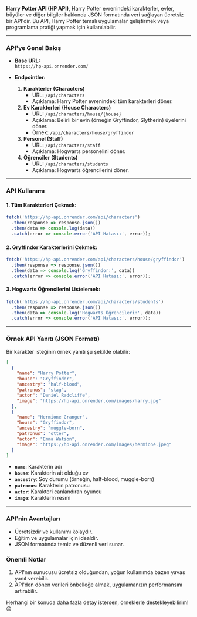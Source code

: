 **Harry Potter API (HP API)**, Harry Potter evrenindeki karakterler, evler, büyüler ve diğer bilgiler hakkında JSON formatında veri sağlayan ücretsiz bir API'dir. Bu API, Harry Potter temalı uygulamalar geliştirmek veya programlama pratiği yapmak için kullanılabilir.

---

### **API'ye Genel Bakış**
- **Base URL:**  
  `https://hp-api.onrender.com/`

- **Endpointler:**
  1. **Karakterler (Characters)**  
     - URL: `/api/characters`  
     - Açıklama: Harry Potter evrenindeki tüm karakterleri döner.
  2. **Ev Karakterleri (House Characters)**  
     - URL: `/api/characters/house/{house}`  
     - Açıklama: Belirli bir evin (örneğin Gryffindor, Slytherin) üyelerini döner.
     - Örnek: `/api/characters/house/gryffindor`
  3. **Personel (Staff)**  
     - URL: `/api/characters/staff`  
     - Açıklama: Hogwarts personelini döner.
  4. **Öğrenciler (Students)**  
     - URL: `/api/characters/students`  
     - Açıklama: Hogwarts öğrencilerini döner.

---

### **API Kullanımı**
#### 1. Tüm Karakterleri Çekmek:
```javascript
fetch('https://hp-api.onrender.com/api/characters')
  .then(response => response.json())
  .then(data => console.log(data))
  .catch(error => console.error('API Hatası:', error));
```

#### 2. Gryffindor Karakterlerini Çekmek:
```javascript
fetch('https://hp-api.onrender.com/api/characters/house/gryffindor')
  .then(response => response.json())
  .then(data => console.log('Gryffindor:', data))
  .catch(error => console.error('API Hatası:', error));
```

#### 3. Hogwarts Öğrencilerini Listelemek:
```javascript
fetch('https://hp-api.onrender.com/api/characters/students')
  .then(response => response.json())
  .then(data => console.log('Hogwarts Öğrencileri:', data))
  .catch(error => console.error('API Hatası:', error));
```

---

### **Örnek API Yanıtı (JSON Formatı)**
Bir karakter isteğinin örnek yanıtı şu şekilde olabilir:
```json
[
  {
    "name": "Harry Potter",
    "house": "Gryffindor",
    "ancestry": "half-blood",
    "patronus": "stag",
    "actor": "Daniel Radcliffe",
    "image": "https://hp-api.onrender.com/images/harry.jpg"
  },
  {
    "name": "Hermione Granger",
    "house": "Gryffindor",
    "ancestry": "muggle-born",
    "patronus": "otter",
    "actor": "Emma Watson",
    "image": "https://hp-api.onrender.com/images/hermione.jpeg"
  }
]
```

- **`name`**: Karakterin adı  
- **`house`**: Karakterin ait olduğu ev  
- **`ancestry`**: Soy durumu (örneğin, half-blood, muggle-born)  
- **`patronus`**: Karakterin patronusu  
- **`actor`**: Karakteri canlandıran oyuncu  
- **`image`**: Karakterin resmi

---

### **API'nin Avantajları**
- Ücretsizdir ve kullanımı kolaydır.
- Eğitim ve uygulamalar için idealdir.
- JSON formatında temiz ve düzenli veri sunar.

### **Önemli Notlar**
1. API'nın sunucusu ücretsiz olduğundan, yoğun kullanımda bazen yavaş yanıt verebilir.
2. API'den dönen verileri önbelleğe almak, uygulamanızın performansını artırabilir.

Herhangi bir konuda daha fazla detay istersen, örneklerle destekleyebilirim! 😊